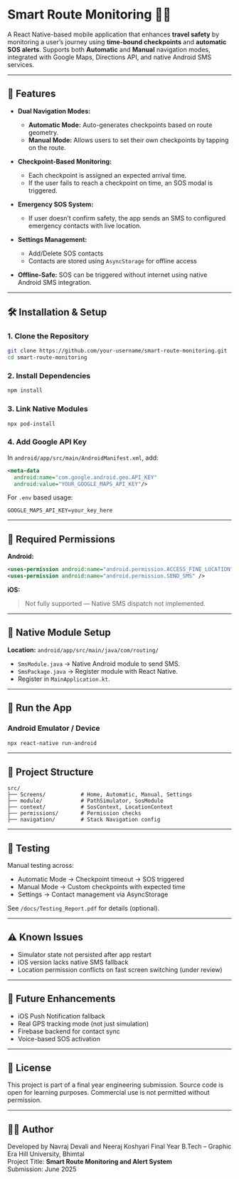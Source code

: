 
# Smart Route Monitoring 🚦📍

A React Native-based mobile application that enhances **travel safety** by monitoring a user’s journey using **time-bound checkpoints** and **automatic SOS alerts**. Supports both **Automatic** and **Manual** navigation modes, integrated with Google Maps, Directions API, and native Android SMS services.

---

## 📌 Features

- **Dual Navigation Modes:**
  - **Automatic Mode:** Auto-generates checkpoints based on route geometry.
  - **Manual Mode:** Allows users to set their own checkpoints by tapping on the route.
  
- **Checkpoint-Based Monitoring:**
  - Each checkpoint is assigned an expected arrival time.
  - If the user fails to reach a checkpoint on time, an SOS modal is triggered.

- **Emergency SOS System:**
  - If user doesn’t confirm safety, the app sends an SMS to configured emergency contacts with live location.

- **Settings Management:**
  - Add/Delete SOS contacts
  - Contacts are stored using `AsyncStorage` for offline access

- **Offline-Safe:** SOS can be triggered without internet using native Android SMS integration.

---

## 🛠 Installation & Setup

### 1. Clone the Repository

```bash
git clone https://github.com/your-username/smart-route-monitoring.git
cd smart-route-monitoring
```

### 2. Install Dependencies

```bash
npm install
```

### 3. Link Native Modules

```bash
npx pod-install
```

### 4. Add Google API Key

In `android/app/src/main/AndroidManifest.xml`, add:

```xml
<meta-data
  android:name="com.google.android.geo.API_KEY"
  android:value="YOUR_GOOGLE_MAPS_API_KEY"/>
```

For `.env` based usage:

```env
GOOGLE_MAPS_API_KEY=your_key_here
```

---

## 📱 Required Permissions

**Android:**
```xml
<uses-permission android:name="android.permission.ACCESS_FINE_LOCATION" />
<uses-permission android:name="android.permission.SEND_SMS" />
```

**iOS:**
> Not fully supported — Native SMS dispatch not implemented.

---

## 🧩 Native Module Setup

**Location:** `android/app/src/main/java/com/routing/`

- `SmsModule.java` → Native Android module to send SMS.
- `SmsPackage.java` → Register module with React Native.
- Register in `MainApplication.kt`.

---

## 🚀 Run the App

### Android Emulator / Device
```bash
npx react-native run-android
```

---

## 📂 Project Structure

```plaintext
src/
├── Screens/           # Home, Automatic, Manual, Settings
├── module/            # PathSimulator, SosModule
├── context/           # SosContext, LocationContext
├── permissions/       # Permission checks
├── navigation/        # Stack Navigation config
```

---

## 🧪 Testing

Manual testing across:
- Automatic Mode → Checkpoint timeout → SOS triggered
- Manual Mode → Custom checkpoints with expected time
- Settings → Contact management via AsyncStorage

See `/docs/Testing_Report.pdf` for details (optional).

---

## ⚠️ Known Issues

- Simulator state not persisted after app restart
- iOS version lacks native SMS fallback
- Location permission conflicts on fast screen switching (under review)

---

## 🧠 Future Enhancements

- iOS Push Notification fallback
- Real GPS tracking mode (not just simulation)
- Firebase backend for contact sync
- Voice-based SOS activation

---

## 📜 License

This project is part of a final year engineering submission. Source code is open for learning purposes. Commercial use is not permitted without permission.

---

## 👨‍🎓 Author

Developed by Navraj Devali and Neeraj Koshyari 
Final Year B.Tech – Graphic Era Hill University, Bhimtal  
Project Title: **Smart Route Monitoring and Alert System**  
Submission: June 2025

